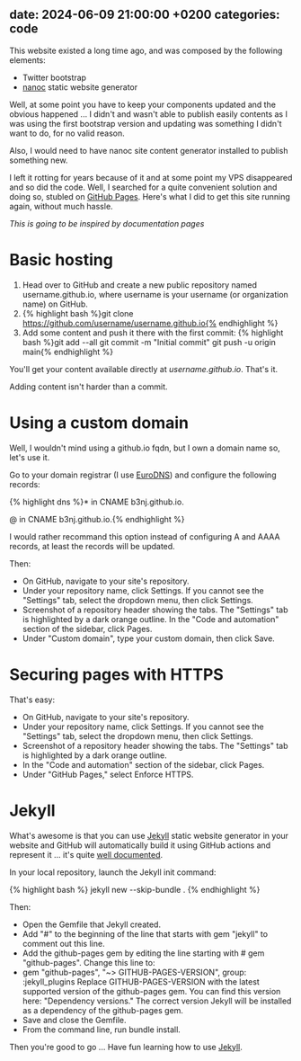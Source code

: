 date:   2024-06-09 21:00:00 +0200
categories: code
---

This website existed a long time ago, and was composed by the following elements:

* Twitter bootstrap
* [nanoc](https://nanoc.app/) static website generator
  
Well, at some point you have to keep your components updated and the obvious happened ... I didn't and wasn't able to publish easily contents as I was using the first bootstrap version and updating was something I didn't want to do, for no valid reason.

Also, I would need to have nanoc site content generator installed to publish something new.

I left it rotting for years because of it and at some point my VPS disappeared and so did the code. Well, I searched for a quite convenient solution and doing so, stubled on [GitHub Pages](https://pages.github.com/). Here's what I did to get this site running again, without much hassle.

_This is going to be inspired by documentation pages_

# Basic hosting

1. Head over to GitHub and create a new public repository named username.github.io, where username is your username (or organization name) on GitHub.
2. {% highlight bash %}git clone https://github.com/username/username.github.io{% endhighlight %}
3. Add some content and push it there with the first commit:
{% highlight bash %}git add --all
git commit -m "Initial commit"
git push -u origin main{% endhighlight %}

You'll get your content available directly at _username.github.io_. That's it.

Adding content isn't harder than a commit.

# Using a custom domain

Well, I wouldn't mind using a github.io fqdn, but I own a domain name so, let's use it.

Go to your domain registrar (I use [EuroDNS](https://www.eurodns.com)) and configure the following records:

{% highlight dns %}* in CNAME b3nj.github.io.

@ in CNAME b3nj.github.io.{% endhighlight %}

I would rather recommand this option instead of configuring A and AAAA records, at least the records will be updated.

Then:

* On GitHub, navigate to your site's repository.
* Under your repository name, click  Settings. If you cannot see the "Settings" tab, select the  dropdown menu, then click Settings.
* Screenshot of a repository header showing the tabs. The "Settings" tab is highlighted by a dark orange outline. In the "Code and automation" section of the sidebar, click  Pages.
* Under "Custom domain", type your custom domain, then click Save.

# Securing pages with HTTPS

That's easy:
* On GitHub, navigate to your site's repository.
* Under your repository name, click  Settings. If you cannot see the "Settings" tab, select the  dropdown menu, then click Settings.
* Screenshot of a repository header showing the tabs. The "Settings" tab is highlighted by a dark orange outline.
* In the "Code and automation" section of the sidebar, click  Pages.
* Under "GitHub Pages," select Enforce HTTPS.

# Jekyll

What's awesome is that you can use [Jekyll](https://jekyllrb.com/) static website generator in your website and GitHub will automatically build it using GitHub actions and represent it ... it's quite [well documented](https://docs.github.com/en/pages/setting-up-a-github-pages-site-with-jekyll/about-github-pages-and-jekyll).

In your local repository, launch the Jekyll init command:

{% highlight bash %}
jekyll new --skip-bundle .
{% endhighlight %}

Then:
* Open the Gemfile that Jekyll created.
* Add "#" to the beginning of the line that starts with gem "jekyll" to comment out this line.
* Add the github-pages gem by editing the line starting with # gem "github-pages". Change this line to:
* gem "github-pages", "~> GITHUB-PAGES-VERSION", group: :jekyll_plugins
Replace GITHUB-PAGES-VERSION with the latest supported version of the github-pages gem. You can find this version here: "Dependency versions."
The correct version Jekyll will be installed as a dependency of the github-pages gem.
* Save and close the Gemfile.
* From the command line, run bundle install.

Then you're good to go ... Have fun learning how to use [Jekyll](https://jekyllrb.com/).